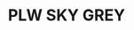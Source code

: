 ---
title: "PLW SKY GREY"
price: "TBA"
desc: "Opis nije dostupan"
img_path: "/assets/img/A.MIG-1607.jpg"
brand: AMMO
available: true
cat: "weathering"
subcat: "PANEL LINE WASH (35 mL)"
subsubcat: "SS"
---